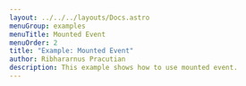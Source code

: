 ```yaml
---
layout: ../../../layouts/Docs.astro
menuGroup: examples
menuTitle: Mounted Event
menuOrder: 2
title: "Example: Mounted Event"
author: Ribhararnus Pracutian
description: This example shows how to use mounted event.
---
```


<sb-viewer id="web-platform-ettasv" height="100vh"></sb-viewer>
